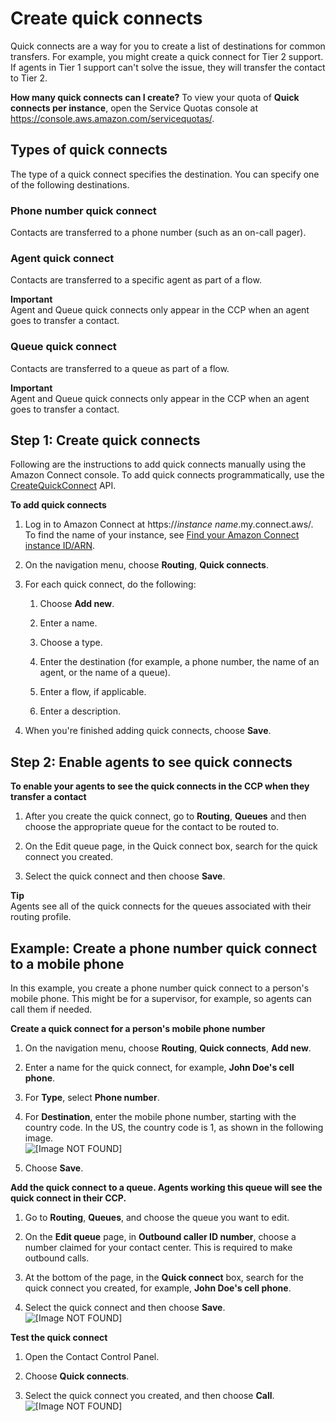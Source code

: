 # Create quick connects<a name="quick-connects"></a>

Quick connects are a way for you to create a list of destinations for common transfers\. For example, you might create a quick connect for Tier 2 support\. If agents in Tier 1 support can't solve the issue, they will transfer the contact to Tier 2\. 

**How many quick connects can I create?** To view your quota of **Quick connects per instance**, open the Service Quotas console at [https://console\.aws\.amazon\.com/servicequotas/](https://console.aws.amazon.com/servicequotas/)\.

## Types of quick connects<a name="quick-connect-types"></a>

The type of a quick connect specifies the destination\. You can specify one of the following destinations\.

### Phone number quick connect<a name="external-quick-connect-type"></a>

Contacts are transferred to a phone number \(such as an on\-call pager\)\. 

### Agent quick connect<a name="agent-quick-connect-type"></a>

Contacts are transferred to a specific agent as part of a flow\.

**Important**  
Agent and Queue quick connects only appear in the CCP when an agent goes to transfer a contact\. 

### Queue quick connect<a name="queue-quick-connect-type"></a>

Contacts are transferred to a queue as part of a flow\.

**Important**  
Agent and Queue quick connects only appear in the CCP when an agent goes to transfer a contact\. 

## Step 1: Create quick connects<a name="step1-create-quick-connects"></a>

 Following are the instructions to add quick connects manually using the Amazon Connect console\. To add quick connects programmatically, use the [CreateQuickConnect](https://docs.aws.amazon.com/connect/latest/APIReference/API_CreateQuickConnect.html) API\.

**To add quick connects**

1. Log in to Amazon Connect at https://*instance name*\.my\.connect\.aws/\. To find the name of your instance, see [Find your Amazon Connect instance ID/ARN](find-instance-arn.md)\.

1. On the navigation menu, choose **Routing**, **Quick connects**\.

1. For each quick connect, do the following:

   1. Choose **Add new**\.

   1. Enter a name\.

   1. Choose a type\.

   1. Enter the destination \(for example, a phone number, the name of an agent, or the name of a queue\)\.

   1. Enter a flow, if applicable\.

   1. Enter a description\.

1. When you're finished adding quick connects, choose **Save**\.

## Step 2: Enable agents to see quick connects<a name="step2-enable-agents-to-see-quick-connects"></a>

**To enable your agents to see the quick connects in the CCP when they transfer a contact**

1. After you create the quick connect, go to **Routing**, **Queues** and then choose the appropriate queue for the contact to be routed to\.

1. On the Edit queue page, in the Quick connect box, search for the quick connect you created\.

1. Select the quick connect and then choose **Save**\.

**Tip**  
Agents see all of the quick connects for the queues associated with their routing profile\.

## Example: Create a phone number quick connect to a mobile phone<a name="example-create-external-quick-connect"></a>

In this example, you create a phone number quick connect to a person's mobile phone\. This might be for a supervisor, for example, so agents can call them if needed\.

**Create a quick connect for a person's mobile phone number**

1. On the navigation menu, choose **Routing**, **Quick connects**, **Add new**\.

1. Enter a name for the quick connect, for example, **John Doe's cell phone**\.

1. For **Type**, select **Phone number**\.

1. For **Destination**, enter the mobile phone number, starting with the country code\. In the US, the country code is 1, as shown in the following image\.  
![\[Image NOT FOUND\]](http://docs.aws.amazon.com/connect/latest/adminguide/images/quick-connect-johndoe.png)

1. Choose **Save**\.

**Add the quick connect to a queue\. Agents working this queue will see the quick connect in their CCP\.**

1. Go to **Routing**, **Queues**, and choose the queue you want to edit\.

1. On the **Edit queue** page, in **Outbound caller ID number**, choose a number claimed for your contact center\. This is required to make outbound calls\.

1. At the bottom of the page, in the **Quick connect** box, search for the quick connect you created, for example, **John Doe's cell phone**\.

1. Select the quick connect and then choose **Save**\.  
![\[Image NOT FOUND\]](http://docs.aws.amazon.com/connect/latest/adminguide/images/quick-connect-johndoe-queue.png)

**Test the quick connect**

1. Open the Contact Control Panel\.

1. Choose **Quick connects**\.

1. Select the quick connect you created, and then choose **Call**\.  
![\[Image NOT FOUND\]](http://docs.aws.amazon.com/connect/latest/adminguide/images/quick-connect-johndoe-call.png)